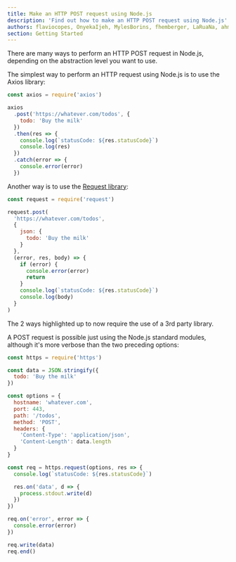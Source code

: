 ```yaml
---
title: Make an HTTP POST request using Node.js
description: 'Find out how to make an HTTP POST request using Node.js'
authors: flaviocopes, OnyekaIjeh, MylesBorins, fhemberger, LaRuaNa, ahmadawais
section: Getting Started
---
```


There are many ways to perform an HTTP POST request in Node.js, depending on the abstraction level you want to use.

The simplest way to perform an HTTP request using Node.js is to use the Axios library:

```js
const axios = require('axios')

axios
  .post('https://whatever.com/todos', {
    todo: 'Buy the milk'
  })
  .then(res => {
    console.log(`statusCode: ${res.statusCode}`)
    console.log(res)
  })
  .catch(error => {
    console.error(error)
  })
```

Another way is to use the [Request library](https://github.com/request/request):

```js
const request = require('request')

request.post(
  'https://whatever.com/todos',
  {
    json: {
      todo: 'Buy the milk'
    }
  },
  (error, res, body) => {
    if (error) {
      console.error(error)
      return
    }
    console.log(`statusCode: ${res.statusCode}`)
    console.log(body)
  }
)
```

The 2 ways highlighted up to now require the use of a 3rd party library.

A POST request is possible just using the Node.js standard modules, although it's more verbose than the two preceding options:

```js
const https = require('https')

const data = JSON.stringify({
  todo: 'Buy the milk'
})

const options = {
  hostname: 'whatever.com',
  port: 443,
  path: '/todos',
  method: 'POST',
  headers: {
    'Content-Type': 'application/json',
    'Content-Length': data.length
  }
}

const req = https.request(options, res => {
  console.log(`statusCode: ${res.statusCode}`)

  res.on('data', d => {
    process.stdout.write(d)
  })
})

req.on('error', error => {
  console.error(error)
})

req.write(data)
req.end()
```
